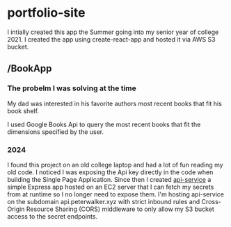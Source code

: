# portfolio-site

I intially created this app the Summer going into my senior year of college 2021. I created the app using create-react-app and hosted it via AWS S3 bucket.

## /BookApp
### The probelm I was solving at the time
My dad was interested in his favorite authors most recent books that fit his book shelf.

I used Google Books Api to query the most recent books that fit the dimensions specified by the user.

### 2024
I found this project on an old college laptop and had a lot of fun reading my old code.
I noticed I was exposing the Api key directly in the code when building the Single Page Application.
Since then I created [api-service](https://github.com/petertimwalker/api-service) a simple Express app hosted on an EC2 server that I can fetch my secrets from at runtime so I no longer need to expose them.
I'm hosting api-service on the subdomain api.peterwalker.xyz with strict inbound rules and Cross-Origin Resource Sharing (CORS) middleware to only allow my S3 bucket access to the secret endpoints.
